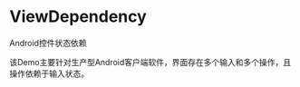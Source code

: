 # ViewDependency
Android控件状态依赖

该Demo主要针对生产型Android客户端软件，界面存在多个输入和多个操作，且操作依赖于输入状态。
 [](http://oifei75bf.bkt.clouddn.com/device-2016-12-19-172130.png)